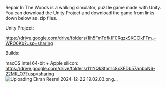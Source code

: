 Repair In The Woods is a walking simulator, puzzle game made with Unity. You can download the Unity Project and download the game from links down below as .zip files.

Unity Project:

https://drive.google.com/drive/folders/1ih5FmTdfkIF0RqzxSKCOkFTm_-WRO6Kb?usp=sharing



Builds:

macOS intel 64-bit + Apple silicon: https://drive.google.com/drive/folders/111YQkStnmc8xXFDb57anbbN6-22MK_O7?usp=sharing
![Uploading Ekran Resmi 2024-12-22 19.02.03.png…]()
